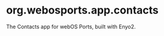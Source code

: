 org.webosports.app.contacts
===========================

The Contacts app for webOS Ports, built with Enyo2.
